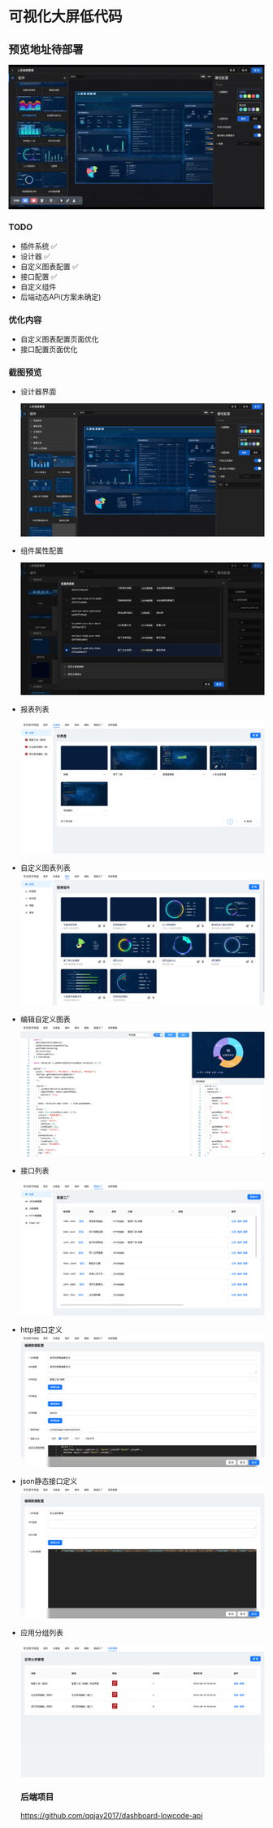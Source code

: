 # 可视化大屏低代码

## 预览地址待部署

![preview](./doc/preview/preview.gif)

### TODO

- 插件系统 ✅
- 设计器 ✅
- 自定义图表配置 ✅
- 接口配置 ✅
- 自定义组件
- 后端动态APi(方案未确定)

### 优化内容

- 自定义图表配置页面优化
- 接口配置页面优化

### 截图预览

- 设计器界面

  ![截图1](./doc/preview/designer.png)

- 组件属性配置

  ![截图1](./doc/preview/designer-api.png)

- 报表列表

  ![截图1](./doc/preview/designer-main.png)

- 自定义图表列表
  ![截图1](./doc/preview/chart-main.png)

- 编辑自定义图表
  ![截图1](./doc/preview/chart-edit.png)

- 接口列表

  ![截图1](./doc/preview/api-main.png)

- http接口定义
  ![截图1](./doc/preview/http-api.png)

- json静态接口定义
  ![截图1](./doc/preview/json-api.png)

- 应用分组列表

  ![截图1](./doc/preview/app-group.png)

  ### 后端项目

  https://github.com/qqjay2017/dashboard-lowcode-api
